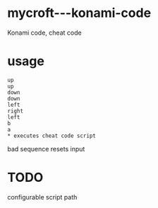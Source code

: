 # mycroft---konami-code

Konami code, cheat code


# usage

    up
    up
    down
    down
    left
    right
    left
    b
    a
    * executes cheat code script
    
 bad sequence resets input


# TODO

configurable script path
